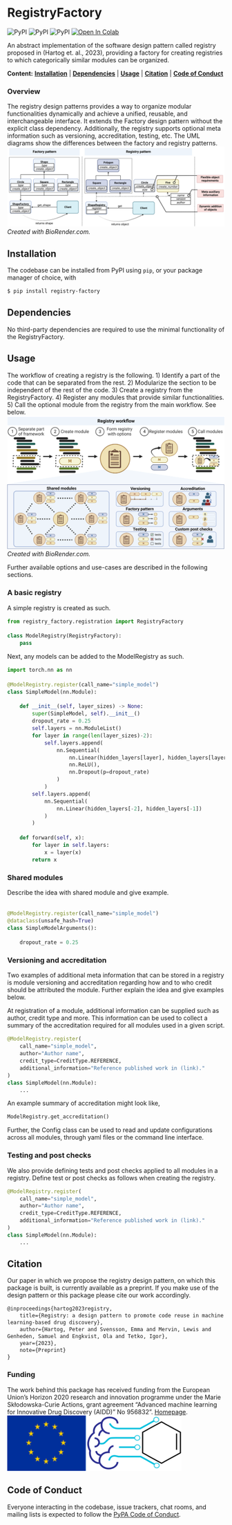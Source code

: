 # RegistryFactory

![PyPI](https://img.shields.io/pypi/v/registry-factory)
![PyPI](https://img.shields.io/pypi/pyversions/registry-factory)
![PyPI](https://img.shields.io/github/license/aidd-msca/registry-factory)
[![Open In Colab](https://colab.research.google.com/assets/colab-badge.svg)](https://colab.research.google.com/drive/1jlyEd1yxhvFCN82YqEFI82q2n0k_y06F?usp=sharing)


An abstract implementation of the software design pattern called registry proposed in (Hartog et. al., 2023), 
providing a factory for creating registries to which categorically similar modules can be organized.

**Content:** 
**[Installation](#installation)**
| **[Dependencies](#dependencies)**
| **[Usage](#usage)**
| **[Citation](#citation)**
| **[Code of Conduct](#code-of-conduct)**

### Overview
The registry design patterns provides a way to organize modular 
functionalities dynamically and achieve a unified, reusable, and interchangeable interface. 
It extends the Factory design pattern without the explicit class dependency. 
Additionally, the registry supports optional meta information such as versioning, accreditation, 
testing, etc. 
The UML diagrams show the differences between the factory and registry patterns. 
![plot](figures/registry_uml.png)
_Created with BioRender.com._

## Installation

The codebase can be installed from PyPI using `pip`, or your package manager of choice, with

```bash
$ pip install registry-factory
```

## Dependencies

No third-party dependencies are required to use the minimal functionality of the RegistryFactory. 

## Usage

The workflow of creating a registry is the following. 1)  Identify a part of the code that can be 
separated from the rest. 2) Modularize the section to be independent of the rest of the code. 3) 
Create a registry from the RegistryFactory. 4) Register any modules that provide similar 
functionalities. 5) Call the optional module from the registry from the main workflow. See below. 
![plot](figures/registry_creation.png)
_Created with BioRender.com._

Further available options and use-cases are described in the following sections.  

### A basic registry
A simple registry is created as such.

``` Python
from registry_factory.registration import RegistryFactory

class ModelRegistry(RegistryFactory):
    pass
```

Next, any models can be added to the ModelRegistry as such.

``` Python
import torch.nn as nn

@ModelRegistry.register(call_name="simple_model")
class SimpleModel(nn.Module):

    def __init__(self, layer_sizes) -> None:
        super(SimpleModel, self).__init__()
        dropout_rate = 0.25
        self.layers = nn.ModuleList()
        for layer in range(len(layer_sizes)-2):
            self.layers.append(
                nn.Sequential(
                    nn.Linear(hidden_layers[layer], hidden_layers[layer+1]),
                    nn.ReLU(),
                    nn.Dropout(p=dropout_rate)
                )
            )
        self.layers.append(
            nn.Sequential(
                nn.Linear(hidden_layers[-2], hidden_layers[-1])
            )
        )

    def forward(self, x):
        for layer in self.layers:
            x = layer(x)
        return x

```

### Shared modules
Describe the idea with shared module and give example.

``` Python

@ModelRegistry.register(call_name="simple_model")  
@dataclass(unsafe_hash=True)
class SimpleModelArguments():

    dropout_rate = 0.25
```

### Versioning and accreditation
Two examples of additional meta information that can be stored in a registry is module versioning 
and accreditation regarding how and to who credit should be attributed the module. 
Further explain the idea and give examples below.

At registration of a module, additional information can be supplied such as author, credit type and more. 
This information can be used to collect a summary of the accreditation required for all modules used in a given script. 

``` Python
@ModelRegistry.register(
    call_name="simple_model",
    author="Author name",
    credit_type=CreditType.REFERENCE,
    additional_information="Reference published work in (link)."
)
class SimpleModel(nn.Module):
    ...
```

An example summary of accreditation might look like,
``` Python
ModelRegistry.get_accreditation()
```

Further, the Config class can be used to read and update configurations across all modules, 
through yaml files or the command line interface.

### Testing and post checks
We also provide defining tests and post checks applied to all modules in a registry. Define test 
or post checks as follows when creating the registry.

``` Python
@ModelRegistry.register(
    call_name="simple_model",
    author="Author name",
    credit_type=CreditType.REFERENCE,
    additional_information="Reference published work in (link)."
)
class SimpleModel(nn.Module):
    ...
```

## Citation
Our paper in which we propose the registry design pattern, on which this package is built, is currently 
available as a preprint. If you make use of the design pattern or this package please cite our work accordingly.

```
@inproceedings{hartog2023registry,
    title={Registry: a design pattern to promote code reuse in machine learning-based drug discovery},
    author={Hartog, Peter and Svensson, Emma and Mervin, Lewis and Genheden, Samuel and Engkvist, Ola and Tetko, Igor},
    year={2023},
    note={Preprint}
}
```

### Funding

The work behind this package has received funding from the European Union’s Horizon 2020 
research and innovation programme under the Marie Skłodowska-Curie 
Actions, grant agreement “Advanced machine learning for Innovative Drug 
Discovery (AIDD)” No 956832”. [Homepage](https://ai-dd.eu/). 
![plot](figures/aidd.png)

## Code of Conduct

Everyone interacting in the codebase, issue trackers, chat rooms, and mailing lists is expected to follow the 
[PyPA Code of Conduct](https://www.pypa.io/en/latest/code-of-conduct/).

 
